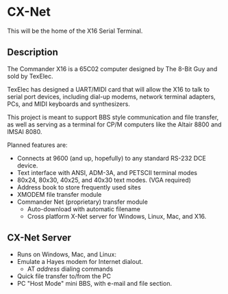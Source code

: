# CX-Net 
This will be the home of the X16 Serial Terminal.

## Description

The Commander X16 is a 65C02 computer designed by The 8-Bit Guy and sold by TexElec. 

TexElec has designed a UART/MIDI card that will allow the X16 to talk to serial port devices, including dial-up modems, network terminal adapters, PCs, and MIDI keyboards and synthesizers.

This project is meant to support BBS style communication and file transfer, as well as serving as a terminal for CP/M computers like the Altair 8800 and IMSAI 8080.

Planned features are:

* Connects at 9600 (and up, hopefully) to any standard RS-232 DCE device.
* Text interface with ANSI, ADM-3A, and PETSCII terminal modes
* 80x24, 80x30, 40x25, and 40x30 text modes. (VGA required)
* Address book to store frequently used sites
* XMODEM file transfer module
* Commander Net (proprietary) transfer module
  * Auto-download with automatic filename
  * Cross platform X-Net server for Windows, Linux, Mac, and X16.

## CX-Net Server
* Runs on Windows, Mac, and Linux:
* Emulate a Hayes modem for Internet dialout.
  * AT *address* dialing commands
* Quick file transfer to/from the PC
* PC "Host Mode" mini BBS, with e-mail and file section.
